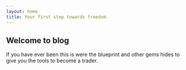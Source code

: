 ```yaml
---
layout: home
title: Your first step towards freedom
---
```


## Welcome to blog 

If you have ever been 
this is were the blueprint and other gems hides to give you the tools to become a trader.
